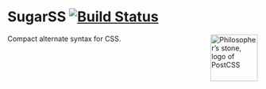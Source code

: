# SugarSS [![Build Status][ci-img]][ci]

<img align="right" width="95" height="95"
     title="Philosopher’s stone, logo of PostCSS"
     src="http://postcss.github.io/postcss/logo.svg">

Compact alternate syntax for CSS.

[ci-img]: https://img.shields.io/travis/postcss/sugarss.svg
[ci]:     https://travis-ci.org/postcss/sugarss
